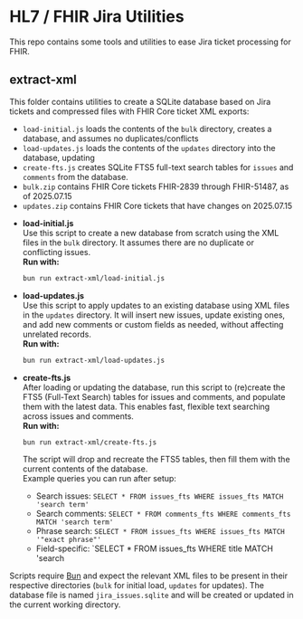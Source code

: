 
# HL7 / FHIR Jira Utilities

This repo contains some tools and utilities to ease Jira ticket processing for FHIR.

## extract-xml

This folder contains utilities to create a SQLite database based on Jira tickets and compressed files with FHIR Core ticket XML exports:
* `load-initial.js` loads the contents of the `bulk` directory, creates a database, and assumes no duplicates/conflicts
* `load-updates.js` loads the contents of the `updates` directory into the database, updating 
* `create-fts.js` creates SQLite FTS5 full-text search tables for `issues` and `comments` from the database.
* `bulk.zip` contains FHIR Core tickets FHIR-2839 through FHIR-51487, as of 2025.07.15
* `updates.zip` contains FHIR Core tickets that have changes on 2025.07.15

- **load-initial.js**  
  Use this script to create a new database from scratch using the XML files in the `bulk` directory. It assumes there are no duplicate or conflicting issues.  
  **Run with:**  
  ```sh
  bun run extract-xml/load-initial.js
  ```

- **load-updates.js**  
  Use this script to apply updates to an existing database using XML files in the `updates` directory. It will insert new issues, update existing ones, and add new comments or custom fields as needed, without affecting unrelated records.  
  **Run with:**  
  ```sh
  bun run extract-xml/load-updates.js
  ```

- **create-fts.js**  
  After loading or updating the database, run this script to (re)create the FTS5 (Full-Text Search) tables for issues and comments, and populate them with the latest data. This enables fast, flexible text searching across issues and comments.  
  **Run with:**  
  ```sh
  bun run extract-xml/create-fts.js
  ```
  The script will drop and recreate the FTS5 tables, then fill them with the current contents of the database.  
  Example queries you can run after setup:
  - Search issues: `SELECT * FROM issues_fts WHERE issues_fts MATCH 'search term'`
  - Search comments: `SELECT * FROM comments_fts WHERE comments_fts MATCH 'search term'`
  - Phrase search: `SELECT * FROM issues_fts WHERE issues_fts MATCH '"exact phrase"'`
  - Field-specific: `SELECT * FROM issues_fts WHERE title MATCH 'search

Scripts require [Bun](https://bun.sh/) and expect the relevant XML files to be present in their respective directories (`bulk` for initial load, `updates` for updates). The database file is named `jira_issues.sqlite` and will be created or updated in the current working directory.
